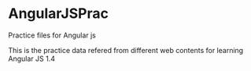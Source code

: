 # AngularJSPrac
Practice files for Angular js

This is the practice data refered from different web contents for learning Angular JS 1.4

